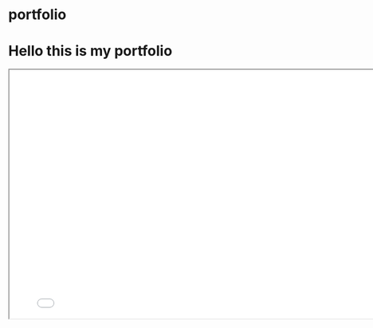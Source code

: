 # portfolio
<!DOCTYPE html>
<html>

<head>
	<meta charset="utf-8">
	<title>Portfolio</title>
</head>
<body>
<h1> Hello this is my portfolio</h1>
<iframe src= "grand oral 1.pdf" width="800" height="500">
</iframe>
</body>

</html>
